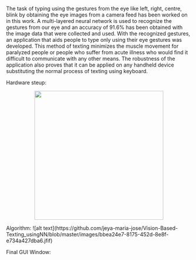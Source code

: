 

The task of typing using the gestures from the eye like left, right, centre, blink by obtaining the eye images from a camera feed has been worked on in this work. A multi-layered neural network is used to recognize the gestures from our eye and an accuracy of 91.6% has been obtained with the image data that were collected and used. With the recognized gestures, an application that aids people to type only using their eye gestures was developed. This method of texting minimizes the muscle movement for paralyzed people or people who suffer from acute illness who would find it difficult to communicate with any other means. The robustness of the application also proves that it can be applied on any handheld device substituting the normal process of texting using keyboard. 

Hardware steup:
<p align="center">
  <img src="https://github.com/jeya-maria-jose/Vision-Based-Texting_usingNN/blob/master/images/Untitled.png" width="350"/>
  
</p>
Algorithm:
![alt text](https://github.com/jeya-maria-jose/Vision-Based-Texting_usingNN/blob/master/images/bbea24e7-8175-452d-8e8f-e734a427dba6.jfif)

Final GUI Window:





